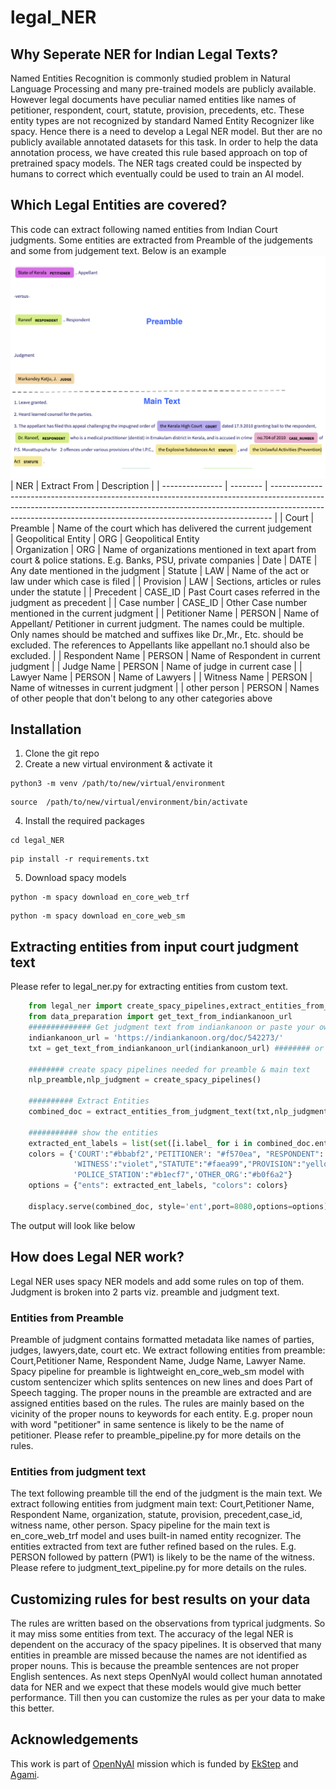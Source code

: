 # legal_NER
## Why Seperate NER for Indian Legal Texts?
Named Entities Recognition is commonly studied problem in Natural Language Processing and many pre-trained models are publicly available. However legal documents have peculiar named entities like names of petitioner, respondent, court, statute, provision, precedents,  etc. These entity types are not recognized by standard Named Entity Recognizer like spacy. Hence there is a need to develop a Legal NER model. But ther are no publicly available annotated datasets for this task. In order to help the data annotation process, we have created this rule based approach on top of pretrained spacy models. The NER tags created could be inspected by humans to correct which eventually could be used to train an AI model.
## Which Legal Entities are covered?
This code can extract following named entities from Indian Court judgments. Some entities are extracted from Preamble of the judgements and some from judgement text. Below is an example ![Example NER output](NER_example.png)
| NER             | Extract From    | Description                                                                                                                                                                                                                                |
| --------------- | -------- | ------------------------------------------------------------------------------------------------------------------------------------------------------------------------------------------------------------------------------------------ |
| Court           | Preamble      | Name of the court which has delivered the current judgement                           
| Geopolitical Entity  | ORG      | Geopolitical Entity  
| Organization    | ORG      | Name of organizations mentioned in text apart from court & police stations. E.g. Banks, PSU, private companies 
| Date            | DATE     | Any date mentioned in the judgment
| Statute         | LAW      | Name of the act or law under which case is filed                                                                                                                                                                                           |
| Provision       | LAW      | Sections, articles or rules under the statute                                                                                                                                                                                              |
| Precedent       | CASE\_ID | Past Court cases referred in the judgment as precedent                                                                                                                            |
| Case number     | CASE\_ID | Other Case number mentioned in the current judgment                                                                                                                                                                   |
| Petitioner Name | PERSON   | Name of Appellant/ Petitioner in current judgment. The names could be multiple. Only names should be matched and suffixes like Dr.,Mr., Etc. should be excluded. The references to Appellants like appellant no.1 should also be excluded. |
| Respondent Name | PERSON   | Name of Respondent in current judgment                                                                                                                                                                                                     |
| Judge Name      | PERSON   | Name of judge in current case                                                                                                                                                                                                              |
| Lawyer Name     | PERSON   | Name of Lawyers                                                                                                                                                                                                                            |
| Witness Name    | PERSON   | Name of witnesses in current judgment                                                                                                                                                                                                      |
| other person    | PERSON   | Names of other people that don't belong to any other categories above       

## Installation
1. Clone the git repo
2. Create a new virtual environment & activate it

```
python3 -m venv /path/to/new/virtual/environment
```

```
source  /path/to/new/virtual/environment/bin/activate
```

4. Install the required packages
```
cd legal_NER
```

```
pip install -r requirements.txt
```

5. Download spacy models

```
python -m spacy download en_core_web_trf
```

```
python -m spacy download en_core_web_sm
```

## Extracting entities from input court judgment text
Please refer to legal_ner.py for extracting entities from custom text.
```python
    from legal_ner import create_spacy_pipelines,extract_entities_from_judgment_text
    from data_preparation import get_text_from_indiankanoon_url
    ############## Get judgment text from indiankanoon or paste your own text 
    indiankanoon_url = 'https://indiankanoon.org/doc/542273/'
    txt = get_text_from_indiankanoon_url(indiankanoon_url) ######## or txt ='paste your judgment text'

    ######## create spacy pipelines needed for preamble & main text
    nlp_preamble,nlp_judgment = create_spacy_pipelines()

    ########## Extract Entities
    combined_doc = extract_entities_from_judgment_text(txt,nlp_judgment,nlp_preamble)

    ########### show the entities
    extracted_ent_labels = list(set([i.label_ for i in combined_doc.ents]))
    colors = {'COURT':"#bbabf2",'PETITIONER': "#f570ea", "RESPONDENT": "#cdee81",'JUDGE':"#fdd8a5","LAWYER":"#f9d380",
              'WITNESS':"violet","STATUTE":"#faea99","PROVISION":"yellow",'CASE_NUMBER':"#fbb1cf","PRECEDENT":"#fad6d6",
              'POLICE_STATION':"#b1ecf7",'OTHER_ORG':"#b0f6a2"}
    options = {"ents": extracted_ent_labels, "colors": colors}

    displacy.serve(combined_doc, style='ent',port=8080,options=options)

```
The output will look like below


## How does Legal NER work?
Legal NER uses spacy NER models and add some rules on top of them. Judgment is broken into 2 parts viz. preamble and judgment text.
### Entities from Preamble
Preamble of judgment contains formatted metadata like names of parties, judges, lawyers,date, court etc. We extract following entities from preamble: Court,Petitioner Name, Respondent Name, Judge Name, Lawyer Name.
Spacy pipeline for preamble is lightweight en_core_web_sm model with custom sentencizer which splits sentences on new lines and does Part of Speech tagging. The proper nouns in the preamble are extracted and are assigned entities based on the rules. The rules are mainly based on the vicinity of the proper nouns to keywords for each entity. E.g. proper noun with word "petitioner" in same sentence is likely to be the name of petitioner. Please refer to preamble_pipeline.py for more details on the rules.

### Entities from judgment  text
The text following preamble till the end of the judgment is the main text. We extract following entities from judgment main text: Court,Petitioner Name, Respondent Name, organization, statute, provision, precedent,case_id, witness name, other person.
Spacy pipeline for the main text is en_core_web_trf model and uses built-in named entity recognizer. The entities extracted from text are futher refined based on the rules. E.g. PERSON followed by pattern (PW1) is likely to be the name of the witness. 
Please refere to judgment_text_pipeline.py for more details on the rules.

## Customizing rules for best results on your data
The rules are written based on the observations from typrical judgments. So it may miss some entities from text. The accuracy of the legal NER is dependent on the accuracy of the spacy pipelines. It is observed that many entities in preamble are missed because the names are not identified as proper nouns. This is because the preamble sentences are not proper English sentences. As next steps OpenNyAI would collect human annotated data for NER and we expect that these models would give much better performance. Till then you can customize the rules as per your data to make this better.

## Acknowledgements
This work is part of [OpenNyAI](https://opennyai.org/) mission which is funded by [EkStep](https://ekstep.org/) and [Agami](https://agami.in/). 
